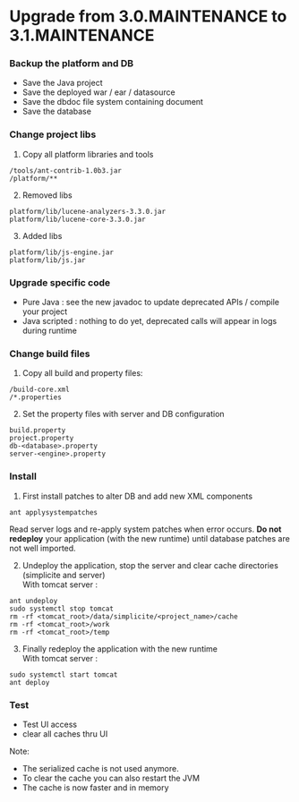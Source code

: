 Upgrade from 3.0.MAINTENANCE to 3.1.MAINTENANCE
===============================================

### Backup the platform and DB

- Save the Java project
- Save the deployed war / ear / datasource
- Save the dbdoc file system containing document
- Save the database

### Change project libs

1. Copy all platform libraries and tools
	
```plaintext
/tools/ant-contrib-1.0b3.jar
/platform/**
```

2. Removed libs

```plaintext
platform/lib/lucene-analyzers-3.3.0.jar
platform/lib/lucene-core-3.3.0.jar
```

3. Added libs

```plaintext
platform/lib/js-engine.jar
platform/lib/js.jar
```

### Upgrade specific code

- Pure Java : see the new javadoc to update deprecated APIs / compile your project
- Java scripted : nothing to do yet, deprecated calls will appear in logs during runtime

### Change build files

1. Copy all build and property files:

```plaintext
/build-core.xml 
/*.properties
```

2. Set the property files with server and DB configuration

```plaintext
build.property
project.property
db-<database>.property
server-<engine>.property
```

### Install

1. First install patches to alter DB and add new XML components

```plaintext
ant applysystempatches
```

Read server logs and re-apply system patches when error occurs.
**Do not redeploy** your application (with the new runtime) until database patches are not well imported.

2. Undeploy the application, stop the server and clear cache directories (simplicite and server)  
With tomcat server :  

```plaintext
ant undeploy
sudo systemctl stop tomcat
rm -rf <tomcat_root>/data/simplicite/<project_name>/cache
rm -rf <tomcat_root>/work
rm -rf <tomcat_root>/temp
```

3. Finally redeploy the application with the new runtime  
With tomcat server :  

```plaintext
sudo systemctl start tomcat
ant deploy
```

### Test

- Test UI access
- clear all caches thru UI

Note:

- The serialized cache is not used anymore.
- To clear the cache you can also restart the JVM
- The cache is now faster and in memory
